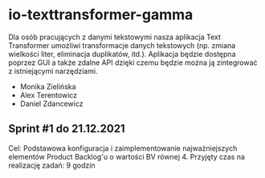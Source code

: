# io-texttransformer-gamma
Dla osób pracujących z danymi tekstowymi nasza aplikacja Text Transformer umożliwi transformacje danych tekstowych (np. zmiana wielkości liter, eliminacja duplikatów, itd.). Aplikacja będzie dostępna poprzez GUI a także zdalne API dzięki czemu będzie można ją zintegrować z istniejącymi narzędziami.

* Monika Zielińska
* Alex Terentowicz
* Daniel Zdancewicz

## Sprint #1 do 21.12.2021
Cel: Podstawowa konfiguracja i zaimplementowanie najważniejszych elementów Product Backlog'u o wartości BV równej 4.
Przyjęty czas na realizację zadań: 9 godzin
